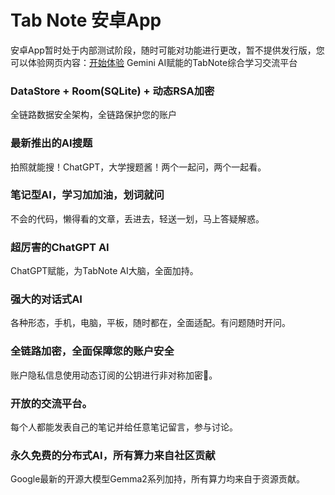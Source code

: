 # Tab Note 安卓App

安卓App暂时处于内部测试阶段，随时可能对功能进行更改，暂不提供发行版，您可以体验网页内容：[开始体验](http://101.42.31.139/) Gemini AI赋能的TabNote综合学习交流平台

### DataStore + Room(SQLite) + 动态RSA加密
全链路数据安全架构，全链路保护您的账户
### 最新推出的AI搜题
拍照就能搜！ChatGPT，大学搜题酱！两个一起问，两个一起看。
### 笔记型AI，学习加加油，划词就问
不会的代码，懒得看的文章，丢进去，轻送一划，马上答疑解惑。
### 超厉害的ChatGPT AI
ChatGPT赋能，为TabNote AI大脑，全面加持。
### 强大的对话式AI
各种形态，手机，电脑，平板，随时都在，全面适配。有问题随时开问。
### 全链路加密，全面保障您的账户安全
账户隐私信息使用动态订阅的公钥进行非对称加密🔐。
### 开放的交流平台。
每个人都能发表自己的笔记并给任意笔记留言，参与讨论。
### 永久免费的分布式AI，所有算力来自社区贡献
Google最新的开源大模型Gemma2系列加持，所有算力均来自于资源贡献。
